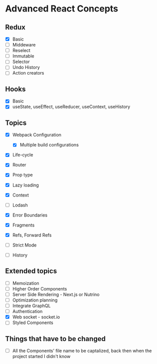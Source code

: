 # Advanced React Concepts

## Redux
- [x] Basic
- [ ] Middeware
- [ ] Reselect
- [ ] Immutable
- [ ] Selector
- [ ] Undo History
- [ ] Action creators

## Hooks

- [x] Basic
- [x] useState, useEffect, useReducer, useContext, useHistory

## Topics

- [x] Webpack Configuration
    - [x] Multiple build configurations
- [x] Life-cycle
- [x] Router
- [x] Prop type

- [x] Lazy loading
- [x] Context
- [ ] Lodash
- [x] Error Boundaries

- [x] Fragments
- [x] Refs, Forward Refs
- [ ] Strict Mode
- [ ] History

## Extended topics
- [ ] Memoization
- [ ] Higher Order Components
- [ ] Server Side Rendering - Next.js or Nutrino
- [ ] Optimization planning
- [ ] Integrate GraphQL
- [ ] Authentication
- [x] Web socket - socket.io
- [ ] Styled Components

## Things that have to be changed
- [ ] All the Components' file name to be captalized, back then when the project started I didn't know
